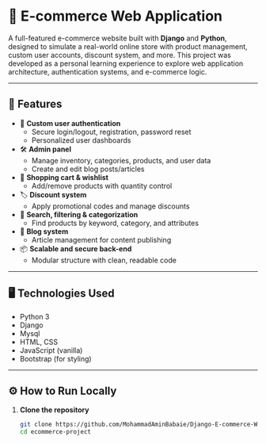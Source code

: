 # 🛒 E-commerce Web Application

A full-featured e-commerce website built with **Django** and **Python**, designed to simulate a real-world online store with product management, custom user accounts, discount system, and more. This project was developed as a personal learning experience to explore web application architecture, authentication systems, and e-commerce logic.

---

## 🚀 Features

- 🔐 **Custom user authentication**
  - Secure login/logout, registration, password reset
  - Personalized user dashboards
- 🛠️ **Admin panel**
  - Manage inventory, categories, products, and user data
  - Create and edit blog posts/articles
- 🛒 **Shopping cart & wishlist**
  - Add/remove products with quantity control
- 🏷️ **Discount system**
  - Apply promotional codes and manage discounts
- 🔎 **Search, filtering & categorization**
  - Find products by keyword, category, and attributes
- 📝 **Blog system**
  - Article management for content publishing
- 📦 **Scalable and secure back-end**
  - Modular structure with clean, readable code

---

## 🖥️ Technologies Used

- Python 3  
- Django  
- Mysql 
- HTML, CSS  
- JavaScript (vanilla)  
- Bootstrap (for styling)  

---

## ⚙️ How to Run Locally

1. **Clone the repository**
   ```bash
   git clone https://github.com/MohammadAminBabaie/Django-E-commerce-Web-Application
   cd ecommerce-project
